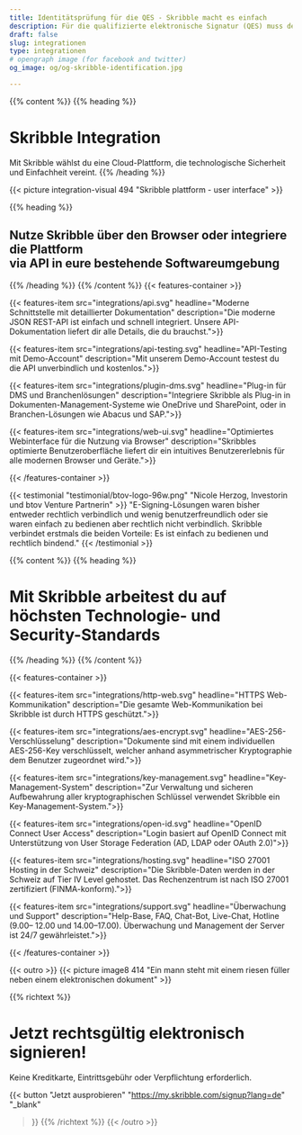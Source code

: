 ```yaml
---
title: Identitätsprüfung für die QES - Skribble macht es einfach
description: Für die qualifizierte elektronische Signatur (QES) muss der Unterzeichnende seine Identität beweisen. Skribble bietet für jeden Geschäftskontext eine passende Identifikationsmöglichkeit an.
draft: false
slug: integrationen
type: integrationen
# opengraph image (for facebook and twitter)
og_image: og/og-skribble-identification.jpg

---
```


{{% content %}}
{{% heading %}}
# Skribble Integration
Mit Skribble wählst du eine Cloud-Plattform, die technologische Sicherheit <br class="hide-for-mobile">und Einfachheit vereint. {{% /heading %}}

{{< picture integration-visual 494 "Skribble plattform - user  interface" >}}

{{% heading %}}
## Nutze Skribble über den Browser oder integriere die Plattform <br class="hide-for-mobile">via API in eure bestehende Softwareumgebung
{{% /heading %}}
{{% /content %}}
{{< features-container >}}

  {{< features-item src="integrations/api.svg" 
    headline="Moderne Schnittstelle mit detaillierter Dokumentation" 
    description="Die moderne JSON REST-API ist einfach und schnell integriert. Unsere API-Dokumentation liefert dir alle Details, die du brauchst.">}}

  {{< features-item src="integrations/api-testing.svg" 
    headline="API-Testing mit Demo-Account" 
    description="Mit unserem Demo-Account testest du die API unverbindlich und kostenlos.">}}

  {{< features-item src="integrations/plugin-dms.svg" 
    headline="Plug-in für DMS und Branchenlösungen" 
    description="Integriere Skribble als Plug-in in Dokumenten-Management-Systeme wie OneDrive und SharePoint, oder in Branchen-Lösungen wie Abacus und SAP.">}}

  {{< features-item src="integrations/web-ui.svg" 
    headline="Optimiertes Webinterface für die Nutzung via Browser" 
    description="Skribbles optimierte Benutzeroberfläche liefert dir ein intuitives Benutzererlebnis für alle modernen Browser und Geräte.">}}

{{< /features-container >}}

[//]: # (--------------------------------------------------------------------------------------------------------------)

{{< testimonial "testimonial/btov-logo-96w.png" "Nicole Herzog, Investorin und btov Venture Partnerin" >}}
"E-Signing-Lösungen waren bisher entweder rechtlich verbindlich und wenig benutzerfreundlich oder sie waren einfach zu bedienen aber rechtlich nicht verbindlich. Skribble verbindet erstmals die beiden Vorteile: Es ist einfach zu bedienen und rechtlich bindend." {{< /testimonial >}}

[//]: # (--------------------------------------------------------------------------------------------------------------)

{{% content %}}
{{% heading %}}
# Mit Skribble arbeitest du auf höchsten Technologie- und Security-Standards
{{% /heading %}}
{{% /content %}}

{{< features-container >}}

  {{< features-item src="integrations/http-web.svg" 
    headline="HTTPS Web-Kommunikation" 
    description="Die gesamte Web-Kommunikation bei Skribble ist durch HTTPS geschützt.">}}

  {{< features-item src="integrations/aes-encrypt.svg" 
    headline="AES-256-Verschlüsselung" 
    description="Dokumente sind mit einem individuellen AES-256-Key verschlüsselt, welcher anhand asymmetrischer Kryptographie dem Benutzer zugeordnet wird.">}}

  {{< features-item src="integrations/key-management.svg" 
    headline="Key-Management-System" 
    description="Zur Verwaltung und sicheren Aufbewahrung aller kryptographischen Schlüssel verwendet Skribble ein Key-Management-System.">}}

  {{< features-item src="integrations/open-id.svg" 
    headline="OpenID Connect User Access" 
    description="Login basiert auf OpenID Connect mit Unterstützung von User Storage Federation (AD, LDAP oder OAuth 2.0)">}}

  {{< features-item src="integrations/hosting.svg" 
    headline="ISO 27001 Hosting in der Schweiz" 
    description="Die Skribble-Daten werden in der Schweiz auf Tier IV Level gehostet. Das Rechenzentrum ist nach ISO 27001 zertifiziert (FINMA-konform).">}}

  {{< features-item src="integrations/support.svg" 
    headline="Überwachung und Support" 
    description="Help-Base, FAQ, Chat-Bot, Live-Chat, Hotline (9.00– 12.00 und 14.00–17.00). Überwachung und Management der Server ist 24/7 gewährleistet.">}}

{{< /features-container >}}

[//]: # (--------------------------------------------------------------------------------------------------------------)

{{< outro >}}
{{< picture image8 414 "Ein mann steht mit einem riesen füller neben einem elektronischen dokument" >}}

{{% richtext %}}
# Jetzt rechtsgültig elektronisch signieren!
Keine Kreditkarte, Eintrittsgebühr oder Verpflichtung erforderlich.

{{< button
  "Jetzt ausprobieren"
  "https://my.skribble.com/signup?lang=de"
  "_blank"
>}}
{{% /richtext %}}
{{< /outro >}}
